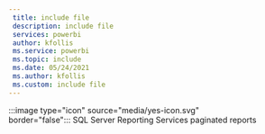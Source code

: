 ```yaml
---
 title: include file
 description: include file
 services: powerbi
 author: kfollis
 ms.service: powerbi
 ms.topic: include
 ms.date: 05/24/2021
 ms.author: kfollis
 ms.custom: include file
---
```


:::image type="icon" source="media/yes-icon.svg" border="false":::&nbsp;SQL&nbsp;Server&nbsp;Reporting&nbsp;Services&nbsp;paginated&nbsp;reports